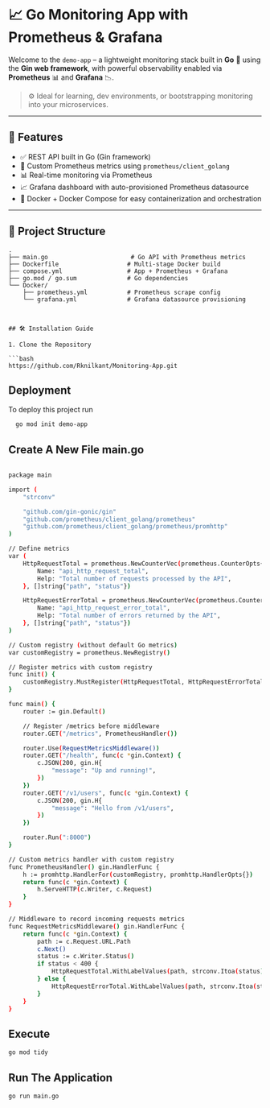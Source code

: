 # 📈 Go Monitoring App with Prometheus & Grafana

Welcome to the `demo-app` – a lightweight monitoring stack built in **Go** 🐹 using the **Gin web framework**, with powerful observability enabled via **Prometheus** 📊 and **Grafana** 📉.

> ⚙️ Ideal for learning, dev environments, or bootstrapping monitoring into your microservices.

---

## 🚀 Features

- ✅ REST API built in Go (Gin framework)
- 📡 Custom Prometheus metrics using `prometheus/client_golang`
- 📊 Real-time monitoring via Prometheus
- 📈 Grafana dashboard with auto-provisioned Prometheus datasource
- 🐳 Docker + Docker Compose for easy containerization and orchestration

---

## 📁 Project Structure

```plaintext
.
├── main.go                       # Go API with Prometheus metrics
├── Dockerfile                   # Multi-stage Docker build
├── compose.yml                  # App + Prometheus + Grafana
├── go.mod / go.sum              # Go dependencies
└── Docker/
    ├── prometheus.yml           # Prometheus scrape config
    └── grafana.yml              # Grafana datasource provisioning



## 🛠 Installation Guide

1. Clone the Repository

```bash
https://github.com/Rknilkant/Monitoring-App.git

```

## Deployment

To deploy this project run

```bash
  go mod init demo-app
```

## Create A New File main.go

```bash

package main

import (
    "strconv"

    "github.com/gin-gonic/gin"
    "github.com/prometheus/client_golang/prometheus"
    "github.com/prometheus/client_golang/prometheus/promhttp"
)

// Define metrics
var (
    HttpRequestTotal = prometheus.NewCounterVec(prometheus.CounterOpts{
        Name: "api_http_request_total",
        Help: "Total number of requests processed by the API",
    }, []string{"path", "status"})

    HttpRequestErrorTotal = prometheus.NewCounterVec(prometheus.CounterOpts{
        Name: "api_http_request_error_total",
        Help: "Total number of errors returned by the API",
    }, []string{"path", "status"})
)

// Custom registry (without default Go metrics)
var customRegistry = prometheus.NewRegistry()

// Register metrics with custom registry
func init() {
    customRegistry.MustRegister(HttpRequestTotal, HttpRequestErrorTotal)
}

func main() {
    router := gin.Default()

    // Register /metrics before middleware
    router.GET("/metrics", PrometheusHandler())

    router.Use(RequestMetricsMiddleware())
    router.GET("/health", func(c *gin.Context) {
        c.JSON(200, gin.H{
            "message": "Up and running!",
        })
    })
    router.GET("/v1/users", func(c *gin.Context) {
        c.JSON(200, gin.H{
            "message": "Hello from /v1/users",
        })
    })

    router.Run(":8000")
}

// Custom metrics handler with custom registry
func PrometheusHandler() gin.HandlerFunc {
    h := promhttp.HandlerFor(customRegistry, promhttp.HandlerOpts{})
    return func(c *gin.Context) {
        h.ServeHTTP(c.Writer, c.Request)
    }
}

// Middleware to record incoming requests metrics
func RequestMetricsMiddleware() gin.HandlerFunc {
    return func(c *gin.Context) {
        path := c.Request.URL.Path
        c.Next()
        status := c.Writer.Status()
        if status < 400 {
            HttpRequestTotal.WithLabelValues(path, strconv.Itoa(status)).Inc()
        } else {
            HttpRequestErrorTotal.WithLabelValues(path, strconv.Itoa(status)).Inc()
        }
    }
}

```
## Execute

```bash
go mod tidy

```
 
## Run The Application

```bash
go run main.go

```
